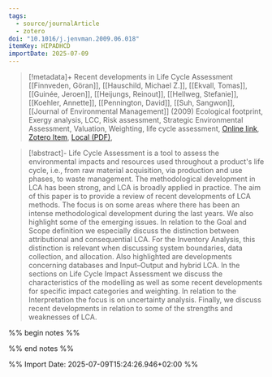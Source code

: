 ```yaml
---
tags:
  - source/journalArticle
  - zotero
doi: "10.1016/j.jenvman.2009.06.018"
itemKey: HIPADHCD
importDate: 2025-07-09
---
```

>[!metadata]+
> Recent developments in Life Cycle Assessment
> [[Finnveden, Göran]], [[Hauschild, Michael Z.]], [[Ekvall, Tomas]], [[Guinée, Jeroen]], [[Heijungs, Reinout]], [[Hellweg, Stefanie]], [[Koehler, Annette]], [[Pennington, David]], [[Suh, Sangwon]], 
> [[Journal of Environmental Management]] (2009)
> Ecological footprint, Exergy analysis, LCC, Risk assessment, Strategic Environmental Assessment, Valuation, Weighting, life cycle assessment, 
> [Online link](https://www.sciencedirect.com/science/article/pii/S0301479709002345), [Zotero Item](zotero://select/library/items/HIPADHCD), [Local (PDF)](file://C:/Users/aburg/Documents/references/zotero/storage/RQKGRV8T/Finnveden2009_Recentdevelopmentsa.pdf), 

>[!abstract]-
>Life Cycle Assessment is a tool to assess the environmental impacts and resources used throughout a product's life cycle, i.e., from raw material acquisition, via production and use phases, to waste management. The methodological development in LCA has been strong, and LCA is broadly applied in practice. The aim of this paper is to provide a review of recent developments of LCA methods. The focus is on some areas where there has been an intense methodological development during the last years. We also highlight some of the emerging issues. In relation to the Goal and Scope definition we especially discuss the distinction between attributional and consequential LCA. For the Inventory Analysis, this distinction is relevant when discussing system boundaries, data collection, and allocation. Also highlighted are developments concerning databases and Input–Output and hybrid LCA. In the sections on Life Cycle Impact Assessment we discuss the characteristics of the modelling as well as some recent developments for specific impact categories and weighting. In relation to the Interpretation the focus is on uncertainty analysis. Finally, we discuss recent developments in relation to some of the strengths and weaknesses of LCA.

%% begin notes %%

%% end notes %%

%% Import Date: 2025-07-09T15:24:26.946+02:00 %%
